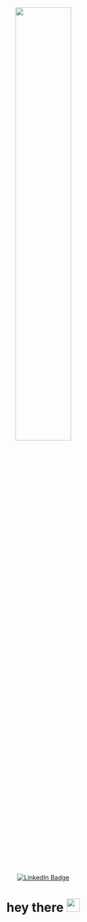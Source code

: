 <div id="header" align="center">
  <img src="https://media.giphy.com/media/S9oecmLUi26zYzrTZt/giphy.gif" width="50%"/>
</div>

<div id="badges" align="center">
  <a href="https://www.linkedin.com/in/yannic-abou-taleb-9a154078/">
    <img src="https://img.shields.io/badge/LinkedIn-blue?style=for-the-badge&logo=linkedin&logoColor=white" alt="LinkedIn Badge"/>
  </a>
</div>
<div id="badges" align="center">
<a href="https://github.com/yat90">
 <img src="https://komarev.com/ghpvc/?username=yat90&style=flat-square&color=blue" alt=""/>
</a>
</div>

<h1 align="center">
  hey there
  <img src="https://media.giphy.com/media/hvRJCLFzcasrR4ia7z/giphy.gif" width="30px"/>
</h1>

